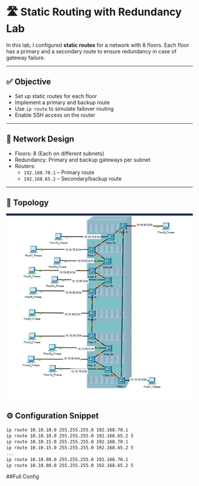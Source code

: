 # 🛣️ Static Routing with Redundancy Lab

In this lab, I configured **static routes** for a network with 8 floors. Each floor has a primary and a secondary route to ensure redundancy in case of gateway failure.

---

## ✅ Objective

- Set up static routes for each floor
- Implement a primary and backup route
- Use `ip route` to simulate failover routing
- Enable SSH access on the router

---

## 🧱 Network Design

- Floors: 8 (Each on different subnets)
- Redundancy: Primary and backup gateways per subnet
- Routers:
  - `192.168.70.1` – Primary route
  - `192.168.65.2` – Secondary/backup route

---

## 🧱 Topology
![Topology Image](images/Topology.png)

## ⚙️ Configuration Snippet

```plaintext
ip route 10.10.10.0 255.255.255.0 192.168.70.1
ip route 10.10.10.0 255.255.255.0 192.168.65.2 5
ip route 10.10.15.0 255.255.255.0 192.168.70.1
ip route 10.10.15.0 255.255.255.0 192.168.65.2 5
...
ip route 10.10.80.0 255.255.255.0 192.168.70.1
ip route 10.10.80.0 255.255.255.0 192.168.65.2 5

```
##Full Config 


